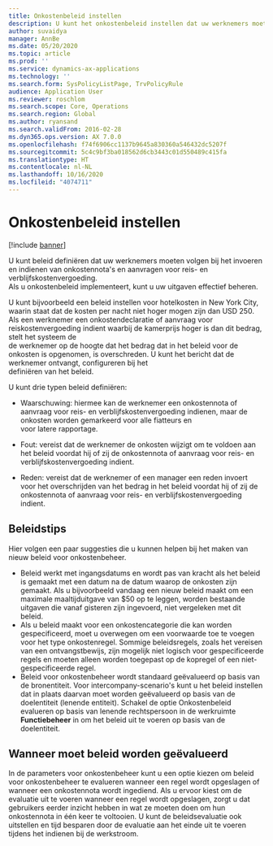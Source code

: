 ```yaml
---
title: Onkostenbeleid instellen
description: U kunt het onkostenbeleid instellen dat uw werknemers moeten volgen bij het invoeren en indienen van onkostendeclaraties en aanvragen voor reiskostenvergoeding in Microsoft Dynamics 365 Finance.
author: suvaidya
manager: AnnBe
ms.date: 05/20/2020
ms.topic: article
ms.prod: ''
ms.service: dynamics-ax-applications
ms.technology: ''
ms.search.form: SysPolicyListPage, TrvPolicyRule
audience: Application User
ms.reviewer: roschlom
ms.search.scope: Core, Operations
ms.search.region: Global
ms.author: ryansand
ms.search.validFrom: 2016-02-28
ms.dyn365.ops.version: AX 7.0.0
ms.openlocfilehash: f74f6906cc1137b9645a830360a546432dc5207f
ms.sourcegitcommit: 5c4c9bf3ba018562d6cb3443c01d550489c415fa
ms.translationtype: HT
ms.contentlocale: nl-NL
ms.lasthandoff: 10/16/2020
ms.locfileid: "4074711"
---
```

# <a name="set-up-expense-policies"></a>Onkostenbeleid instellen

[!include [banner](../includes/banner.md)]

U kunt beleid definiëren dat uw werknemers moeten volgen bij het invoeren en indienen van onkostennota's en aanvragen voor reis- en verblijfskostenvergoeding.         
Als u onkostenbeleid implementeert, kunt u uw uitgaven effectief beheren.         

U kunt bijvoorbeeld een beleid instellen voor hotelkosten in New York City, waarin staat dat de kosten per nacht niet hoger mogen zijn dan USD 250.       
Als een werknemer een onkostendeclaratie of aanvraag voor reiskostenvergoeding indient waarbij de kamerprijs hoger is dan dit bedrag, stelt het systeem de        
de werknemer op de hoogte dat het bedrag dat in het beleid voor de onkosten is opgenomen, is overschreden. U kunt het bericht dat de werknemer ontvangt, configureren bij het        
definiëren van het beleid.      
        
U kunt drie typen beleid definiëren:         
        
- Waarschuwing: hiermee kan de werknemer een onkostennota of aanvraag voor reis- en verblijfskostenvergoeding indienen, maar de onkosten worden gemarkeerd voor alle fiatteurs en        
  voor latere rapportage.        

- Fout: vereist dat de werknemer de onkosten wijzigt om te voldoen aan het beleid voordat hij of zij de onkostennota of aanvraag voor reis- en verblijfskostenvergoeding indient.       
 
 - Reden: vereist dat de werknemer of een manager een reden invoert voor het overschrijden van het bedrag in het beleid voordat hij of zij de onkostennota of aanvraag voor reis- en verblijfskostenvergoeding indient.        

## <a name="policy-tips"></a>Beleidstips
Hier volgen een paar suggesties die u kunnen helpen bij het maken van nieuw beleid voor onkostenbeheer. 
* Beleid werkt met ingangsdatums en wordt pas van kracht als het beleid is gemaakt met een datum na de datum waarop de onkosten zijn gemaakt. Als u bijvoorbeeld vandaag een nieuw beleid maakt om een maximale maaltijduitgave van $50 op te leggen, worden bestaande uitgaven die vanaf gisteren zijn ingevoerd, niet vergeleken met dit beleid.
* Als u beleid maakt voor een onkostencategorie die kan worden gespecificeerd, moet u overwegen om een voorwaarde toe te voegen voor het type onkostenregel. Sommige beleidsregels, zoals het vereisen van een ontvangstbewijs, zijn mogelijk niet logisch voor gespecificeerde regels en moeten alleen worden toegepast op de kopregel of een niet-gespecificeerde regel. 
* Beleid voor onkostenbeheer wordt standaard geëvalueerd op basis van de bronentiteit. Voor intercompany-scenario's kunt u het beleid instellen dat in plaats daarvan moet worden geëvalueerd op basis van de doelentiteit (lenende entiteit). Schakel de optie Onkostenbeleid evalueren op basis van lenende rechtspersoon in de werkruimte **Functiebeheer** in om het beleid uit te voeren op basis van de doelentiteit.

## <a name="when-to-evaluate-policies"></a>Wanneer moet beleid worden geëvalueerd

In de parameters voor onkostenbeheer kunt u een optie kiezen om beleid voor onkostenbeheer te evalueren wanneer een regel wordt opgeslagen of wanneer een onkostennota wordt ingediend. Als u ervoor kiest om de evaluatie uit te voeren wanneer een regel wordt opgeslagen, zorgt u dat gebruikers eerder inzicht hebben in wat ze moeten doen om hun onkostennota in één keer te voltooien. U kunt de beleidsevaluatie ook uitstellen en tijd besparen door de evaluatie aan het einde uit te voeren tijdens het indienen bij de werkstroom.
